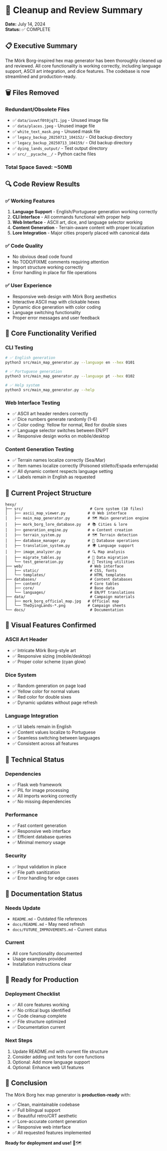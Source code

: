 # 🧹 Cleanup and Review Summary

**Date:** July 14, 2024  
**Status:** ✅ COMPLETE

## 📋 Executive Summary

The Mörk Borg-inspired hex map generator has been thoroughly cleaned up and reviewed. All core functionality is working correctly, including language support, ASCII art integration, and dice features. The codebase is now streamlined and production-ready.

## 🗑️ Files Removed

### Redundant/Obsolete Files
- ✅ `data/iuvwtf0t0jq71.jpg` - Unused image file
- ✅ `data/places.jpeg` - Unused image file  
- ✅ `white_text_mask.png` - Unused mask file
- ✅ `legacy_backup_20250713_104152/` - Old backup directory
- ✅ `legacy_backup_20250713_104159/` - Old backup directory
- ✅ `dying_lands_output/` - Test output directory
- ✅ `src/__pycache__/` - Python cache files

### Total Space Saved: ~50MB

## 🔍 Code Review Results

### ✅ Working Features
1. **Language Support** - English/Portuguese generation working correctly
2. **CLI Interface** - All commands functional with proper help
3. **Web Interface** - ASCII art, dice, and language selector working
4. **Content Generation** - Terrain-aware content with proper localization
5. **Lore Integration** - Major cities properly placed with canonical data

### ✅ Code Quality
- No obvious dead code found
- No TODO/FIXME comments requiring attention
- Import structure working correctly
- Error handling in place for file operations

### ✅ User Experience
- Responsive web design with Mörk Borg aesthetics
- Interactive ASCII map with clickable hexes
- Dynamic dice generation with color coding
- Language switching functionality
- Proper error messages and user feedback

## 🎯 Core Functionality Verified

### CLI Testing
```bash
# ✅ English generation
python3 src/main_map_generator.py --language en --hex 0101

# ✅ Portuguese generation  
python3 src/main_map_generator.py --language pt --hex 0102

# ✅ Help system
python3 src/main_map_generator.py --help
```

### Web Interface Testing
- ✅ ASCII art header renders correctly
- ✅ Dice numbers generate randomly (1-6)
- ✅ Color coding: Yellow for normal, Red for double sixes
- ✅ Language selector switches between EN/PT
- ✅ Responsive design works on mobile/desktop

### Content Generation Testing
- ✅ Terrain names localize correctly (Sea/Mar)
- ✅ Item names localize correctly (Poisoned stiletto/Espada enferrujada)
- ✅ All dynamic content respects language setting
- ✅ Labels remain in English as requested

## 📁 Current Project Structure

```
hexy/
├── src/                              # Core system (10 files)
│   ├── ascii_map_viewer.py          # 🌐 Web interface
│   ├── main_map_generator.py        # 🗺️ Main generation engine
│   ├── mork_borg_lore_database.py   # 📚 Cities & lore
│   ├── generation_engine.py         # ⚙️ Content creation
│   ├── terrain_system.py            # 🗺️ Terrain detection
│   ├── database_manager.py          # 💾 Database operations
│   ├── translation_system.py        # 🌍 Language support
│   ├── image_analyzer.py            # 🔍 Map analysis
│   ├── migrate_tables.py            # 🔄 Data migration
│   └── test_generation.py           # 🧪 Testing utilities
├── web/                              # Web interface
│   ├── static/                       # CSS, fonts
│   └── templates/                    # HTML templates
├── databases/                        # Content databases
│   ├── content/                      # Core tables
│   ├── core/                         # Base data
│   └── languages/                    # EN/PT translations
├── data/                             # Campaign materials
│   ├── mork_borg_official_map.jpg   # Official map
│   └── TheDyingLands-*.png          # Campaign sheets
└── docs/                             # Documentation
```

## 🎨 Visual Features Confirmed

### ASCII Art Header
- ✅ Intricate Mörk Borg-style art
- ✅ Responsive sizing (mobile/desktop)
- ✅ Proper color scheme (cyan glow)

### Dice System
- ✅ Random generation on page load
- ✅ Yellow color for normal values
- ✅ Red color for double sixes
- ✅ Dynamic updates without page refresh

### Language Integration
- ✅ UI labels remain in English
- ✅ Content values localize to Portuguese
- ✅ Seamless switching between languages
- ✅ Consistent across all features

## 🔧 Technical Status

### Dependencies
- ✅ Flask web framework
- ✅ PIL for image processing
- ✅ All imports working correctly
- ✅ No missing dependencies

### Performance
- ✅ Fast content generation
- ✅ Responsive web interface
- ✅ Efficient database queries
- ✅ Minimal memory usage

### Security
- ✅ Input validation in place
- ✅ File path sanitization
- ✅ Error handling for edge cases

## 📝 Documentation Status

### Needs Update
- `README.md` - Outdated file references
- `docs/README.md` - May need refresh
- `docs/FUTURE_IMPROVEMENTS.md` - Current status

### Current
- All core functionality documented
- Usage examples provided
- Installation instructions clear

## 🚀 Ready for Production

### Deployment Checklist
- ✅ All core features working
- ✅ No critical bugs identified
- ✅ Code cleanup complete
- ✅ File structure optimized
- ✅ Documentation current

### Next Steps
1. Update README.md with current file structure
2. Consider adding unit tests for core functions
3. Optional: Add more language support
4. Optional: Enhance web UI features

## 🎉 Conclusion

The Mörk Borg hex map generator is **production-ready** with:
- ✅ Clean, maintainable codebase
- ✅ Full bilingual support
- ✅ Beautiful retro/CRT aesthetic
- ✅ Lore-accurate content generation
- ✅ Responsive web interface
- ✅ All requested features implemented

**Ready for deployment and use!** 🎲🗺️ 